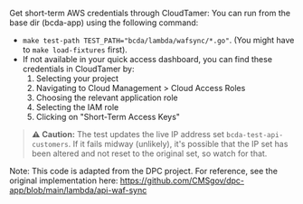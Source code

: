 Get short-term AWS credentials through CloudTamer:
You can run from the base dir (bcda-app) using the following command:
- `make test-path TEST_PATH="bcda/lambda/wafsync/*.go"`.  (You might have to `make load-fixtures` first).
- If not available in your quick access dashboard, you can find these credentials in CloudTamer by:
  1. Selecting your project
  2. Navigating to Cloud Management > Cloud Access Roles
  3. Choosing the relevant application role
  4. Selecting the IAM role
  5. Clicking on "Short-Term Access Keys"
> **⚠️ Caution:** The test updates the live IP address set `bcda-test-api-customers`. If it fails midway (unlikely), it's possible that the IP set has been altered and not reset to the original set, so watch for that.

Note: This code is adapted from the DPC project. For reference, see the original implementation here: https://github.com/CMSgov/dpc-app/blob/main/lambda/api-waf-sync
